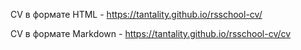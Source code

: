 CV в формате HTML - https://tantality.github.io/rsschool-cv/

CV в формате Markdown - https://tantality.github.io/rsschool-cv/cv

